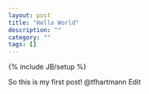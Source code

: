 ```yaml
---
layout: post
title: "Hello World"
description: ""
category: ""
tags: []
---
```

{% include JB/setup %}

So this is my first post!
@tfhartmann
Edit
